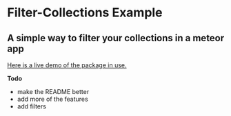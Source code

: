 Filter-Collections Example
==============

A simple way to filter your collections in a meteor app
--------------

[Here is a live demo of the package in use.](http://filtercollections.meteor.com/)


**Todo**

- make the README better
- add more of the features
- add filters
